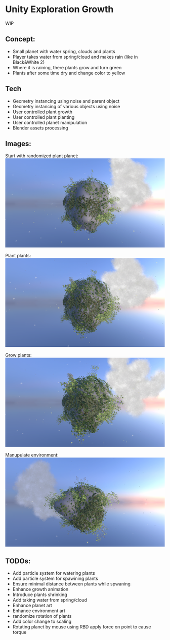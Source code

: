 # Unity Exploration Growth

WIP

## Concept:
* Small planet with water spring, clouds and plants
* Player takes water from spring/cloud and makes rain (like in Black&White 2)
* Where it is raining, there plants grow and turn green
* Plants after some time dry and change color to yellow

## Tech
* Geometry instancing using noise and parent object
* Geometry instancing of various objects using noise
* User controlled plant growth
* User controlled plant planting
* User controlled planet manipulation
* Blender assets processing

## Images:

Start with randomized plant planet:
![](Gallery/ini.png)

Plant plants:
![](Gallery/plant.png)

Grow plants:
![](Gallery/scale.png)

Manupulate environment:
![](Gallery/rotate.png)

## TODOs:
* Add particle system for watering plants
* Add particle system for spawining plants
* Ensure minimal distance between plants while spwaning
* Enhance growth animation
* Introduce plants shrinking
* Add taking water from spring/cloud
* Enhance planet art
* Enhance environment art
* randomize rotation of plants
* Add color change to scaling
* Rotating planet by mouse using RBD apply force on point to cause torque